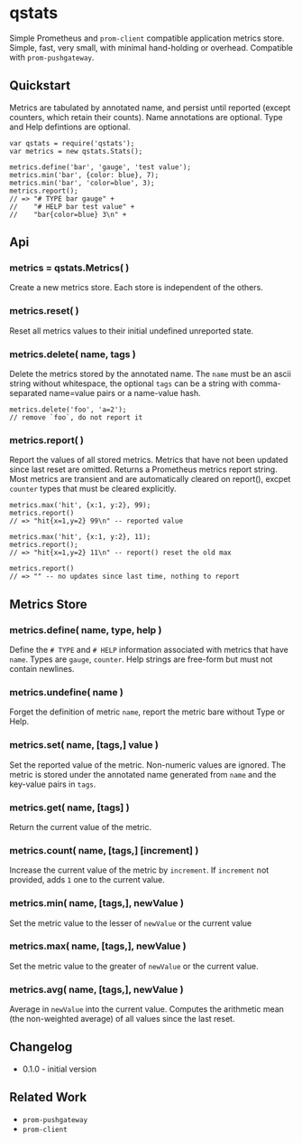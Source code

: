qstats
======

Simple Prometheus and `prom-client` compatible application metrics store.  Simple, fast,
very small, with minimal hand-holding or overhead.  Compatible with `prom-pushgateway`.


Quickstart
----------

Metrics are tabulated by annotated name, and persist until reported (except counters, which
retain their counts).  Name annotations are optional.  Type and Help defintions are
optional.

    var qstats = require('qstats');
    var metrics = new qstats.Stats();

    metrics.define('bar', 'gauge', 'test value');
    metrics.min('bar', {color: blue}, 7);
    metrics.min('bar', 'color=blue', 3);
    metrics.report();
    // => "# TYPE bar gauge" +
    //    "# HELP bar test value" +
    //    "bar{color=blue} 3\n" +


Api
---

### metrics = qstats.Metrics( )

Create a new metrics store.  Each store is independent of the others.

### metrics.reset( )

Reset all metrics values to their initial undefined unreported state.

### metrics.delete( name, tags )

Delete the metrics stored by the annotated name.  The `name` must be an ascii string without
whitespace, the optional `tags` can be a string with comma-separated name=value pairs or a
name-value hash.

    metrics.delete('foo', 'a=2');
    // remove `foo`, do not report it

### metrics.report( )

Report the values of all stored metrics.  Metrics that have not been updated since last
reset are omitted.  Returns a Prometheus metrics report string.
Most metrics are transient and are automatically cleared on report(), excpet `counter`
types that must be cleared explicitly.

    metrics.max('hit', {x:1, y:2}, 99);
    metrics.report()
    // => "hit{x=1,y=2} 99\n" -- reported value

    metrics.max('hit', {x:1, y:2}, 11);
    metrics.report();
    // => "hit{x=1,y=2} 11\n" -- report() reset the old max

    metrics.report()
    // => "" -- no updates since last time, nothing to report

Metrics Store
-------------

### metrics.define( name, type, help )

Define the `# TYPE` and `# HELP` information associated with metrics that have `name`.
Types are `gauge`, `counter`.  Help strings are free-form but must not contain newlines.

### metrics.undefine( name )

Forget the definition of metric `name`, report the metric bare without Type or Help.

### metrics.set( name, [tags,] value )

Set the reported value of the metric.  Non-numeric values are ignored.  The metric is stored
under the annotated name generated from `name` and the key-value pairs in `tags`.

### metrics.get( name, [tags] )

Return the current value of the metric.

### metrics.count( name, [tags,] [increment] )

Increase the current value of the metric by `increment`.  If `increment` not provided, adds
`1` one to the current value.

### metrics.min( name, [tags,], newValue )

Set the metric value to the lesser of `newValue` or the current value

### metrics.max( name, [tags,], newValue )

Set the metric value to the greater of `newValue` or the current value.

### metrics.avg( name, [tags,], newValue )

Average in `newValue` into the current value.  Computes the arithmetic mean (the non-weighted average)
of all values since the last reset.


Changelog
---------

- 0.1.0 - initial version


Related Work
------------

- `prom-pushgateway`
- `prom-client`
